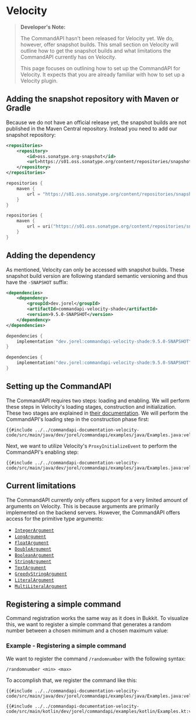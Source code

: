 # Velocity

> **Developer's Note:**
>
> The CommandAPI hasn't been released for Velocity yet.
> We do, however, offer snapshot builds. This small section on Velocity will outline how to get the snapshot builds and what limitations the CommandAPI currently has on Velocity.
>
> This page focuses on outlining how to set up the CommandAPI for Velocity. It expects that you are already familiar with how to set up a Velocity plugin.

## Adding the snapshot repository with Maven or Gradle

Because we do not have an official release yet, the snapshot builds are not published in the Maven Central repository. Instead you need to add our snapshot repository:

<div class="multi-pre">

```xml,pom.xml
<repositories>
    <repository>
        <id>oss.sonatype.org-snapshot</id>
        <url>https://s01.oss.sonatype.org/content/repositories/snapshots</url>
    </repository>
</repositories>
```

```gradle,build.gradle
repositories {
    maven {
        url = "https://s01.oss.sonatype.org/content/repositories/snapshots"
    }
}
```

```gradle,build.gradle.kts
repositories {
    maven {
        url = uri("https://s01.oss.sonatype.org/content/repositories/snapshots")
    }
}
```

</div>

## Adding the dependency

As mentioned, Velocity can only be accessed with snapshot builds. These snapshot build version are following standard semantic versioning and thus have the `-SNAPSHOT` suffix:

<div class="multi-pre">

```xml,pom.xml
<dependencies>
    <dependency>
        <groupId>dev.jorel</groupId>
        <artifactId>commandapi-velocity-shade</artifactId>
        <version>9.5.0-SNAPSHOT</version>
    </dependency>
</dependencies>
```

```gradle,build.gradle
dependencies {
    implementation "dev.jorel:commandapi-velocity-shade:9.5.0-SNAPSHOT"
}
```

```gradle,build.gradle.kts
dependencies {
    implementation("dev.jorel:commandapi-velocity-shade:9.5.0-SNAPSHOT")
}
```

</div>

## Setting up the CommandAPI

The CommandAPI requires two steps: loading and enabling. We will perform these steps in Velocity's loading stages, construction and initialization. These two stages are explained in [their documentation](https://docs.papermc.io/velocity/dev/api-basics#a-word-of-caution).
We will perform the CommandAPI's loading step in the construction phase first:

<div class="multi-pre">

```java,Java
{{#include ../../commandapi-documentation-velocity-code/src/main/java/dev/jorel/commandapi/examples/java/Examples.java:velocityIntro1}}
```

</div>

Next, we want to utilize Velocity's `ProxyInitializeEvent` to perform the CommandAPI's enabling step:

<div class="multi-pre">

```java,Java
{{#include ../../commandapi-documentation-velocity-code/src/main/java/dev/jorel/commandapi/examples/java/Examples.java:velocityIntro2}}
```

</div>

## Current limitations

The CommandAPI currently only offers support for a very limited amount of arguments on Velocity. This is because arguments are primarily implemented on the backend servers.
However, the CommandAPI offers access for the primitive type arguments:

- [`IntegerArgument`](./argument_primitives.md#numerical-arguments)
- [`LongArgument`](./argument_primitives.md#numerical-arguments)
- [`FloatArgument`](./argument_primitives.md#numerical-arguments)
- [`DoubleArgument`](./argument_primitives.md#numerical-arguments)
- [`BooleanArgument`](./argument_primitives.md#boolean-arguments)
- [`StringArgument`](./argument_strings.md#string-argument)
- [`TextArgument`](./argument_strings.md#text-argument)
- [`GreedyStringArgument`](./argument_strings.md#greedy-string-argument)
- [`LiteralArgument`](./argument_literal.md)
- [`MultiLiteralArgument`](./argument_multiliteral.md)

## Registering a simple command

Command registration works the same way as it does in Bukkit. To visualize this, we want to register a simple command that generates a random number between a chosen minimum and a chosen maximum value:

<div class="example">

### Example - Registering a simple command

We want to register the command `/randomnumber` with the following syntax:

```mccmd
/randomnumber <min> <max>
```

To accomplish that, we register the command like this:

<div class="multi-pre">

```java,Java
{{#include ../../commandapi-documentation-velocity-code/src/main/java/dev/jorel/commandapi/examples/java/Examples.java:velocityIntro3}}
```

```kotlin,Kotlin
{{#include ../../commandapi-documentation-velocity-code/src/main/kotlin/dev/jorel/commandapi/examples/kotlin/Examples.kt:velocityIntro1}}
```

</div>

</div>
